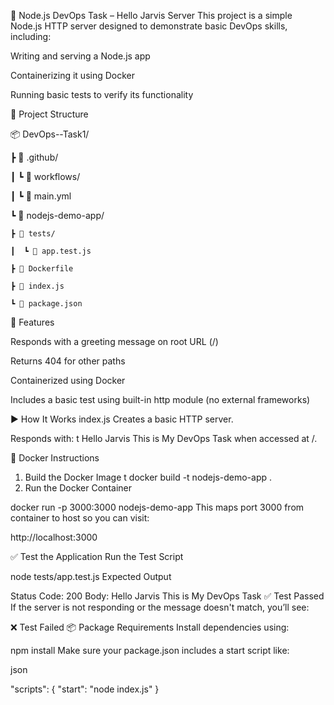🚀 Node.js DevOps Task – Hello Jarvis Server
This project is a simple Node.js HTTP server designed to demonstrate basic DevOps skills, including:

Writing and serving a Node.js app

Containerizing it using Docker

Running basic tests to verify its functionality


📁 Project Structure

📦 DevOps--Task1/

 ┣ 📂 .github/
 
 ┃  ┗ 📂 workflows/
 
 ┃     ┗ 📄 main.yml
 
 ┗ 📂 nodejs-demo-app/
 
    ┣ 📂 tests/
    
    ┃  ┗ 📄 app.test.js 
    
    ┣ 📄 Dockerfile 
    
    ┣ 📄 index.js
    
    ┗ 📄 package.json
    
🧾 Features

Responds with a greeting message on root URL (/)

Returns 404 for other paths

Containerized using Docker

Includes a basic test using built-in http module (no external frameworks)


▶️ How It Works
index.js
Creates a basic HTTP server.

Responds with: 
t
Hello Jarvis This is My DevOps Task
when accessed at /.

🐳 Docker Instructions
1. Build the Docker Image
t
docker build -t nodejs-demo-app .
2. Run the Docker Container

docker run -p 3000:3000 nodejs-demo-app
This maps port 3000 from container to host so you can visit:



http://localhost:3000

✅ Test the Application
Run the Test Script

node tests/app.test.js
Expected Output


Status Code: 200
Body: Hello Jarvis This is My DevOps Task
✅ Test Passed
If the server is not responding or the message doesn't match, you’ll see:


❌ Test Failed
📦 Package Requirements
Install dependencies using:



npm install
Make sure your package.json includes a start script like:

json

"scripts": {
  "start": "node index.js"
}

